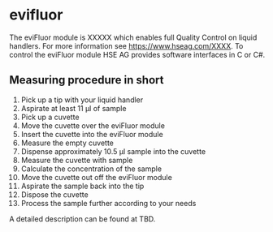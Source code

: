 # evifluor

The eviFluor module is XXXXX which enables full Quality Control on liquid handlers. 
For more information see https://www.hseag.com/XXXX. To control the eviFluor module HSE AG provides software interfaces in C or C#.

## Measuring procedure in short
1. Pick up a tip with your liquid handler
2. Aspirate at least 11 &#956;l of sample
3. Pick up a cuvette
4. Move the cuvette over the eviFluor module
5. Insert the cuvette into the eviFluor module
6. Measure the empty cuvette
7. Dispense approximately 10.5 &#956;l sample into the cuvette
8. Measure the cuvette with sample
9. Calculate the concentration of the sample
10. Move the cuvette out off the eviFluor module
11. Aspirate the sample back into the tip
12. Dispose the cuvette
13. Process the sample further according to your needs

A detailed description can be found at TBD.
